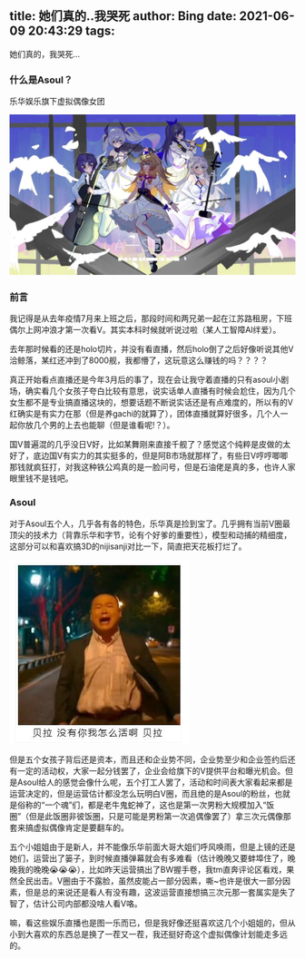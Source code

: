 title: 她们真的..我哭死
author: Bing
date: 2021-06-09 20:43:29
tags:
---
她们真的，我哭死...

### 什么是Asoul？

乐华娱乐旗下虚拟偶像女团

![](../images/-azu9aQ16v-2ehyZaT3cSsg-fz.png)



### 前言

我记得是从去年疫情7月来上班之后，那段时间和两兄弟一起在江苏路租房，下班偶尔上网冲浪才第一次看V。其实本科时候就听说过啦（某人工智障AI绊爱）。

去年那时候看的还是holo切片，并没有看直播，然后holo倒了之后好像听说其他V洽鲸落，某红还冲到了8000舰，我都懵了，这玩意这么赚钱的吗？？？？

真正开始看点直播还是今年3月后的事了，现在会让我守着直播的只有asoul小剧场，确实看几个女孩子夸白比较有意思，说实话单人直播有时候会尬住，因为几个女生都不是专业搞直播这块的，想要话题不断说实话还是有点难度的，所以有的V红确实是有实力在那（但是养gachi的就算了），团体直播就算好很多，几个人一起你放几个男的上去也能聊（但是谁看呢!？）。

国V普遍混的几乎没日V好，比如某舞刚来直接千舰了？感觉这个纯粹是皮做的太好了，底边国V有实力的其实挺多的，但是阿B市场就那样了，有些日V哼哼唧唧那钱就疯狂打，对我这种铁公鸡真的是一脸问号，但是石油佬是真的多，也许人家眼里钱不是钱吧。



### Asoul

对于Asoul五个人，几乎各有各的特色，乐华真是捡到宝了。几乎拥有当前V圈最顶尖的技术力（背靠乐华和字节，论有个好爹的重要性），模型和动捕的精细度，这部分可以和喜欢搞3D的nijisanji对比一下，简直把天花板打烂了。

![image-20210609210704272](../images/image-20210609210704272.png)

但是五个女孩子背后还是资本，而且还和企业势不同，企业势至少和企业签约后还有一定的活动权，大家一起分钱罢了，企业会给旗下的V提供平台和曝光机会。但是Asoul给人的感觉会像什么呢，五个打工人罢了，活动和时间表大家看起来都是运营决定的，但是运营估计都没怎么玩明白V圈，而且绝的是Asoul的粉丝，也就是俗称的“一个魂”们，都是老牛鬼蛇神了，这也是第一次男粉大规模加入“饭圈”（但是此饭圈非彼饭圈，只是可能是男粉第一次追偶像罢了）拿三次元偶像那套来搞虚拟偶像肯定是要翻车的。

五个小姐姐由于是新人，并不能像乐华前面大哥大姐们呼风唤雨，但是上镜的还是她们，运营出了篓子，到时候直播弹幕就会有多难看（估计晚晚又要蚌埠住了，晚晚我的晚晚😭😭😭），比如昨天运营搞出了BW握手卷，我tm直奔评论区看戏，果然全民出击。V圈由于不露脸，虽然皮能占一部分因素，嘶~也许是很大一部分因素，但是总的来说还是看人有没有趣，这波运营直接想搞三次元那一套属实是失了智了，估计公司内部都没啥人看V咯。

嘛，看这些娱乐直播也是图一乐而已，但是我好像还挺喜欢这几个小姐姐的，但从小到大喜欢的东西总是换了一茬又一茬，我还挺好奇这个虚拟偶像计划能走多远的。